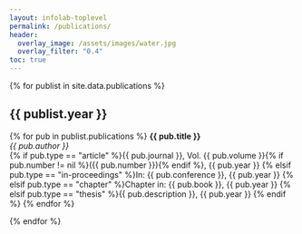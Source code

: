 ```yaml
---
layout: infolab-toplevel
permalink: /publications/
header:
  overlay_image: /assets/images/water.jpg
  overlay_filter: "0.4"
toc: true
---
```



{% for publist in site.data.publications %}
## {{ publist.year }}

{% for pub in publist.publications %}
**{{ pub.title }}**<br/>
*{{ pub.author }}*<br/>
{% if pub.type == "article" %}{{ pub.journal }}, Vol. {{ pub.volume }}{% if pub.number != nil %}({{ pub.number }}){% endif %}, {{ pub.year }}
{% elsif pub.type == "in-proceedings" %}In: {{ pub.conference }}, {{ pub.year }}
{% elsif pub.type == "chapter" %}Chapter in: {{ pub.book }}, {{ pub.year }}
{% elsif pub.type == "thesis" %}{{ pub.description }}, {{ pub.year }}
{% endif %}
{% endfor %}

{% endfor %}
